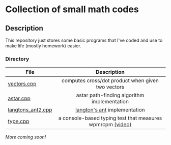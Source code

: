 # Collection of small math codes

## Description
This repository just stores some basic programs that I've coded and use to make life (mostly homework) easier.

### Directory

| File          | Description   |
| ------------- |:-------------:|
| [vectors.cpp](https://github.com/alecstem/lib/blob/main/math/vectors.cpp)           | computes cross/dot product when given two vectors     |
| [astar.cpp](https://github.com/alecstem/lib/blob/main/algo/astar.cpp)                      | astar path-finding algorithm implementation           |
| [langtons_ant2.cpp](https://github.com/alecstem/lib/blob/main/algo/langtons_ant2.cpp) | [langton's ant](https://en.wikipedia.org/wiki/Langton%27s_ant) implementation |
| [type.cpp](https://github.com/alecstem/lib/blob/main/algo/type.cpp) | a console-based typing test that measures wpm/cpm [(video)](https://www.youtube.com/watch?v=oW_xD7zLnd4)

_More coming soon!_
